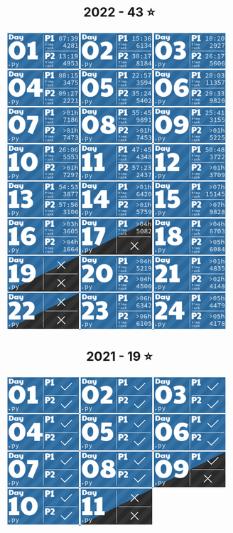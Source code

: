 <!-- AOC TILES BEGIN -->
<h1 align="center">
  2022 - 43 ⭐
</h1>
<a href="2022\Day 1\Day 1.py">
  <img src="Media\2022\01.png" width="161px">
</a>
<a href="2022\Day 2\Day 1.py">
  <img src="Media\2022\02.png" width="161px">
</a>
<a href="2022\Day 3\Day 3.py">
  <img src="Media\2022\03.png" width="161px">
</a>
<a href="2022\Day 4\Day 4.py">
  <img src="Media\2022\04.png" width="161px">
</a>
<a href="2022\Day 5\Puzzle 1.py">
  <img src="Media\2022\05.png" width="161px">
</a>
<a href="2022\Day 6\Day 6.py">
  <img src="Media\2022\06.png" width="161px">
</a>
<a href="2022\Day 7\Day 7.py">
  <img src="Media\2022\07.png" width="161px">
</a>
<a href="2022\Day 8\Day 8.py">
  <img src="Media\2022\08.png" width="161px">
</a>
<a href="2022\Day 9\Day 9.py">
  <img src="Media\2022\09.png" width="161px">
</a>
<a href="2022\Day 10\Day 10.py">
  <img src="Media\2022\10.png" width="161px">
</a>
<a href="2022\Day 11\Puzzle 1.py">
  <img src="Media\2022\11.png" width="161px">
</a>
<a href="2022\Day 12\Day 12.py">
  <img src="Media\2022\12.png" width="161px">
</a>
<a href="2022\Day 13\Day 13.py">
  <img src="Media\2022\13.png" width="161px">
</a>
<a href="2022\Day 14\Day 14.py">
  <img src="Media\2022\14.png" width="161px">
</a>
<a href="2022\Day 15\Day 15.py">
  <img src="Media\2022\15.png" width="161px">
</a>
<a href="2022\Day 16\Day 16.py">
  <img src="Media\2022\16.png" width="161px">
</a>
<a href="2022\Day 17\Day 17.py">
  <img src="Media\2022\17.png" width="161px">
</a>
<a href="2022\Day 18\Day 18.py">
  <img src="Media\2022\18.png" width="161px">
</a>
<a href="2022\Day 19\Day 19.py">
  <img src="Media\2022\19.png" width="161px">
</a>
<a href="2022\Day 20\Day 20.py">
  <img src="Media\2022\20.png" width="161px">
</a>
<a href="2022\Day 21\Day 21.py">
  <img src="Media\2022\21.png" width="161px">
</a>
<a href="2022\Day 22\Day 22.py">
  <img src="Media\2022\22.png" width="161px">
</a>
<a href="2022\Day 23\Day 23.py">
  <img src="Media\2022\23.png" width="161px">
</a>
<a href="2022\Day 24\Day 24.py">
  <img src="Media\2022\24.png" width="161px">
</a>
<h1 align="center">
  2021 - 19 ⭐
</h1>
<a href="2021\Day 1\Puzzle 1.py">
  <img src="Media\2021\01.png" width="161px">
</a>
<a href="2021\Day 2\Puzzle 1.py">
  <img src="Media\2021\02.png" width="161px">
</a>
<a href="2021\Day 3\Puzzle 1.py">
  <img src="Media\2021\03.png" width="161px">
</a>
<a href="2021\Day 4\Puzzle 1.py">
  <img src="Media\2021\04.png" width="161px">
</a>
<a href="2021\Day 5\Puzzle 1.py">
  <img src="Media\2021\05.png" width="161px">
</a>
<a href="2021\Day 6\Puzzle 1.py">
  <img src="Media\2021\06.png" width="161px">
</a>
<a href="2021\Day 7\Puzzle 1.py">
  <img src="Media\2021\07.png" width="161px">
</a>
<a href="2021\Day 8\Puzzle 1.py">
  <img src="Media\2021\08.png" width="161px">
</a>
<a href="2021\Day 9\Puzzle 1.py">
  <img src="Media\2021\09.png" width="161px">
</a>
<a href="2021\Day 10\Puzzle 1.py">
  <img src="Media\2021\10.png" width="161px">
</a>
<a href="2021\Day 11\Puzzle 1.py">
  <img src="Media\2021\11.png" width="161px">
</a>
<!-- AOC TILES END -->